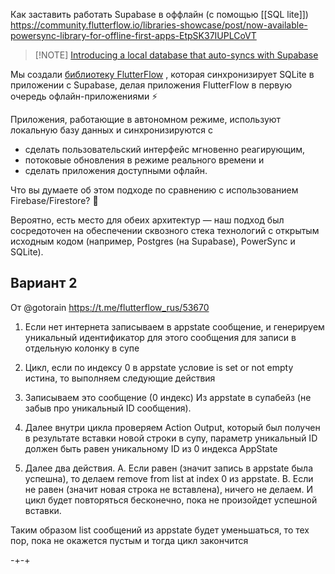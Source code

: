 Как заставить работать Supabase в оффлайн (с помощью [[SQL lite]])
https://community.flutterflow.io/libraries-showcase/post/now-available-powersync-library-for-offline-first-apps-EtpSK37IUPLCoVT

> [!NOTE] [Introducing a local database that auto-syncs with Supabase](https://blog.flutterflow.io/introducing-a-local-database-that-auto-syncs-with-supabase/)


Мы создали [библиотеку FlutterFlow](https://marketplace.flutterflow.io/item/dm1cuOwYzDv6yQL2QOFb) , которая синхронизирует SQLite в приложении с Supabase, делая приложения FlutterFlow в первую очередь офлайн-приложениями ⚡

Приложения, работающие в автономном режиме, используют локальную базу данных и синхронизируются с

- сделать пользовательский интерфейс мгновенно реагирующим,
- потоковые обновления в режиме реального времени и
- сделать приложения доступными офлайн. 
    
Что вы думаете об этом подходе по сравнению с использованием Firebase/Firestore? 🤔

Вероятно, есть место для обеих архитектур — наш подход был сосредоточен на обеспечении сквозного стека технологий с открытым исходным кодом (например, Postgres (на Supabase), PowerSync и SQLite).

## Вариант 2
От @gotorain
https://t.me/flutterflow_rus/53670 

1. Если нет интернета записываем в appstate сообщение, и генерируем уникальный идентификатор для этого сообщения для записи в отдельную колонку в супе

 2. Цикл, если по индексу 0 в appstate условие is set or not empty истина, то выполняем следующие действия

3. Записываем это сообщение (0 индекс) Из appstate в супабейз (не забыв про уникальный ID сообщения). 

 4. Далее внутри цикла проверяем Action Output, который был получен в результате вставки новой строки в супу, параметр уникальный ID должен быть равен уникальному ID из 0 индекса AppState

5. Далее два действия. 
    А. Если равен (значит запись в appstate была успешна), то делаем remove from list at index 0 из appstate. 
    B. Если не равен (значит новая строка не вставлена), ничего не делаем. И цикл будет повторяться бесконечно, пока не произойдет успешной вставки. 

Таким образом list сообщений из appstate будет уменьшаться, то тех пор, пока не окажется пустым и тогда цикл закончится

-+-+
